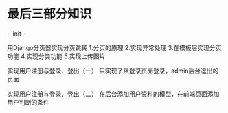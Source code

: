 # 最后三部分知识
--init--

用Django分页器实现分页跳转
1.分页的原理
2.实现异常处理
3.在模板层实现分页功能
4.实现分类功能
5.实现上传图片

实现用户注册与登录、登出（一）
只实现了从登录页面登录，admin后台退出的页面

实现用户注册与登录、登出（二）
在后台添加用户资料的模型，在前端页面添加用户判断的条件